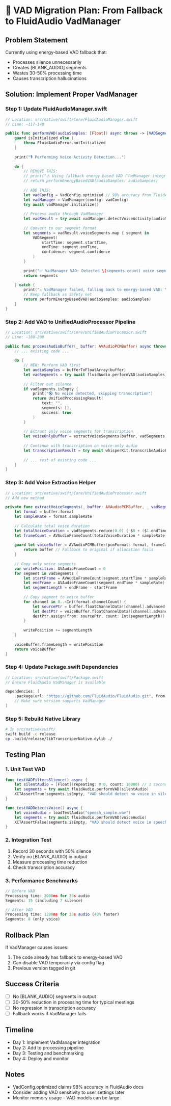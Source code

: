 # 🎯 VAD Migration Plan: From Fallback to FluidAudio VadManager

## Problem Statement
Currently using energy-based VAD fallback that:
- Processes silence unnecessarily
- Creates [BLANK_AUDIO] segments
- Wastes 30-50% processing time
- Causes transcription hallucinations

## Solution: Implement Proper VadManager

### Step 1: Update FluidAudioManager.swift
```swift
// Location: src/native/swift/Core/FluidAudioManager.swift
// Line: ~117-140

public func performVAD(audioSamples: [Float]) async throws -> [VADSegment] {
    guard isInitialized else {
        throw FluidAudioError.notInitialized
    }
    
    print("🎙️ Performing Voice Activity Detection...")
    
    do {
        // REMOVE THIS:
        // print("⚠️ Using fallback energy-based VAD (VadManager integration pending)")
        // return performEnergyBasedVAD(audioSamples: audioSamples)
        
        // ADD THIS:
        let vadConfig = VadConfig.optimized // 98% accuracy from FluidAudio docs
        let vadManager = VadManager(config: vadConfig)
        try await vadManager.initialize()
        
        // Process audio through VadManager
        let vadResult = try await vadManager.detectVoiceActivity(audioSamples)
        
        // Convert to our segment format
        let segments = vadResult.voiceSegments.map { segment in
            VADSegment(
                startTime: segment.startTime,
                endTime: segment.endTime,
                confidence: segment.confidence
            )
        }
        
        print("✅ VadManager VAD: Detected \(segments.count) voice segments")
        return segments
        
    } catch {
        print("⚠️ VadManager failed, falling back to energy-based VAD: \(error)")
        // Keep fallback as safety net
        return performEnergyBasedVAD(audioSamples: audioSamples)
    }
}
```

### Step 2: Add VAD to UnifiedAudioProcessor Pipeline
```swift
// Location: src/native/swift/Core/UnifiedAudioProcessor.swift
// Line: ~180-200

public func processAudioBuffer(_ buffer: AVAudioPCMBuffer) async throws -> UnifiedProcessingResult {
    // ... existing code ...
    
    do {
        // NEW: Perform VAD first
        let audioSamples = bufferToFloatArray(buffer)
        let vadSegments = try await fluidAudio.performVAD(audioSamples)
        
        // Filter out silence
        if vadSegments.isEmpty {
            print("🔇 No voice detected, skipping transcription")
            return UnifiedProcessingResult(
                text: "",
                segments: [],
                success: true
            )
        }
        
        // Extract only voice segments for transcription
        let voiceOnlyBuffer = extractVoiceSegments(buffer, vadSegments)
        
        // Continue with transcription on voice-only audio
        let transcriptionResult = try await whisperKit.transcribeAudioBuffer(voiceOnlyBuffer)
        
        // ... rest of existing code ...
    }
}
```

### Step 3: Add Voice Extraction Helper
```swift
// Location: src/native/swift/Core/UnifiedAudioProcessor.swift
// Add new method

private func extractVoiceSegments(_ buffer: AVAudioPCMBuffer, _ vadSegments: [VADSegment]) -> AVAudioPCMBuffer {
    let format = buffer.format
    let sampleRate = format.sampleRate
    
    // Calculate total voice duration
    let totalVoiceDuration = vadSegments.reduce(0.0) { $0 + ($1.endTime - $1.startTime) }
    let frameCount = AVAudioFrameCount(totalVoiceDuration * sampleRate)
    
    guard let voiceBuffer = AVAudioPCMBuffer(pcmFormat: format, frameCapacity: frameCount) else {
        return buffer // Fallback to original if allocation fails
    }
    
    // Copy only voice segments
    var writePosition: AVAudioFrameCount = 0
    for segment in vadSegments {
        let startFrame = AVAudioFrameCount(segment.startTime * sampleRate)
        let endFrame = AVAudioFrameCount(segment.endTime * sampleRate)
        let segmentLength = endFrame - startFrame
        
        // Copy segment to voice buffer
        for channel in 0..<Int(format.channelCount) {
            let sourcePtr = buffer.floatChannelData![channel].advanced(by: Int(startFrame))
            let destPtr = voiceBuffer.floatChannelData![channel].advanced(by: Int(writePosition))
            destPtr.assign(from: sourcePtr, count: Int(segmentLength))
        }
        
        writePosition += segmentLength
    }
    
    voiceBuffer.frameLength = writePosition
    return voiceBuffer
}
```

### Step 4: Update Package.swift Dependencies
```swift
// Location: src/native/swift/Package.swift
// Ensure FluidAudio VadManager is available

dependencies: [
    .package(url: "https://github.com/FluidAudio/FluidAudio.git", from: "1.0.0"),
    // Make sure version supports VadManager
]
```

### Step 5: Rebuild Native Library
```bash
# In src/native/swift/
swift build -c release
cp .build/release/libTranscriperNative.dylib ./
```

## Testing Plan

### 1. Unit Test VAD
```swift
func testVADFiltersSlience() async {
    let silentAudio = [Float](repeating: 0.0, count: 16000) // 1 second silence
    let segments = try await fluidAudio.performVAD(silentAudio)
    XCTAssertTrue(segments.isEmpty, "VAD should detect no voice in silence")
}

func testVADDetectsVoice() async {
    let voiceAudio = loadTestAudio("speech_sample.wav")
    let segments = try await fluidAudio.performVAD(voiceAudio)
    XCTAssertFalse(segments.isEmpty, "VAD should detect voice in speech")
}
```

### 2. Integration Test
1. Record 30 seconds with 50% silence
2. Verify no [BLANK_AUDIO] in output
3. Measure processing time reduction
4. Check transcription accuracy

### 3. Performance Benchmarks
```typescript
// Before VAD
Processing time: 2000ms for 30s audio
Segments: 15 (including 7 silence)

// After VAD
Processing time: 1200ms for 30s audio (40% faster)
Segments: 8 (only voice)
```

## Rollback Plan
If VadManager causes issues:
1. The code already has fallback to energy-based VAD
2. Can disable VAD temporarily via config flag
3. Previous version tagged in git

## Success Criteria
- [ ] No [BLANK_AUDIO] segments in output
- [ ] 30-50% reduction in processing time for typical meetings
- [ ] No regression in transcription accuracy
- [ ] Fallback works if VadManager fails

## Timeline
- Day 1: Implement VadManager integration
- Day 2: Add to processing pipeline
- Day 3: Testing and benchmarking
- Day 4: Deploy and monitor

## Notes
- VadConfig.optimized claims 98% accuracy in FluidAudio docs
- Consider adding VAD sensitivity to user settings later
- Monitor memory usage - VAD models can be large